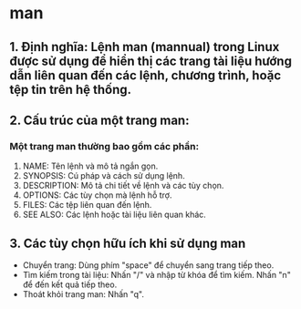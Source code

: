 # man
## 1. Định nghĩa: Lệnh man (mannual) trong Linux được sử dụng để hiển thị các trang tài liệu hướng dẫn liên quan đến các lệnh, chương trình, hoặc tệp tin trên hệ thống.
## 2. Cấu trúc của một trang man:
### Một trang man thường bao gồm các phần: 
1. NAME: Tên lệnh và mô tả ngắn gọn.
2. SYNOPSIS: Cú pháp và cách sử dụng lệnh.
3. DESCRIPTION: Mô tả chi tiết về lệnh và các tùy chọn.
4. OPTIONS: Các tùy chọn mà lệnh hỗ trợ.
5. FILES: Các tệp liên quan đến lệnh.
6. SEE ALSO: Các lệnh hoặc tài liệu liên quan khác.
## 3. Các tùy chọn hữu ích khi sử dụng man
* Chuyển trang: Dùng phím "space" để chuyển sang trang tiếp theo.
* Tìm kiếm trong tài liệu: Nhấn "/" và nhập từ khóa để tìm kiếm. Nhấn "n" để đến kết quả tiếp theo.
* Thoát khỏi trang man: Nhấn "q".
